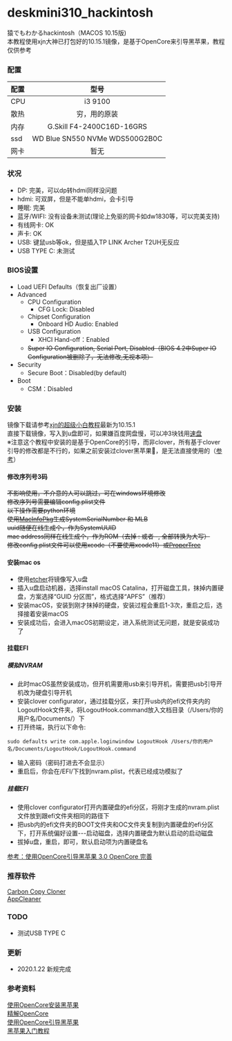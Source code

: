 
# deskmini310_hackintosh
猿でもわかるhackintosh（MACOS 10.15版)  
本教程使用xjn大神已打包好的10.15.1镜像，是基于OpenCore来引导黑苹果，教程仅供参考  

### 配置

| 配置 | 型号 |
|:-----------|:------------:|
| CPU       |     i3 9100     |
| 散热       |     穷，用的原装     |
| 内存     |    G.Skill F4-2400C16D-16GRS    |
| ssd       |     WD Blue SN550 NVMe WDS500G2B0C     |
| 网卡         |      暂无      |

### 状况

* DP: 完美，可以dp转hdmi同样没问题
* hdmi: 可双屏，但是不能单hdmi，会卡引导
* 睡眠: 完美
* 蓝牙/WIFI: 没有设备未测试(理论上免驱的网卡如dw1830等，可以完美支持)
* 有线网卡: OK
* 声卡: OK
* USB: 键鼠usb等ok，但是插入TP LINK Archer T2UH无反应
* USB TYPE C: 未测试

### BIOS设置

* Load UEFI Defaults（恢复出厂设置）
* Advanced
  * CPU Configuration
    * CFG Lock: Disabled
  * Chipset Configuration
    * Onboard HD Audio: Enabled
  * USB Configuration
    * XHCI Hand-off：Enabled
  * ~~Super IO Configuration, Serial Port, Disabled（BIOS 4.2中Super IO Configuration被删除了，无法修改,无视本项）~~
* Security
  * Secure Boot：Disabled(by default)
* Boot
  * CSM：Disabled

### 安装
镜像下载请参考[xjn的超级小白教程](https://blog.xjn819.com/?p=7#comment-464)最新为10.15.1  
直接下载镜像，写入到u盘即可，如果嫌百度网盘慢，可以冲3块钱用[速盘](https://www.speedpan.com/)  
※注意这个教程中安装的是基于OpenCore的引导，而非clover，所有基于clover引导的修改都是不行的，如果之前安装过clover黑苹果🍎，是无法直接使用的（[参考](https://blog.daliansky.net/OpenCore-BootLoader.html)）  
#### 修改序列号3码
~~不影响使用，不介意的人可以跳过，可在windows环境修改  
修改序列号需要编辑config.plist文件  
以下操作需要python环境  
使用[MacInfoPkg](https://github.com/acidanthera/MacInfoPkg/releases)生成SystemSerialNumber 和 MLB  
uuid随便在线生成个，作为SystemUUID  
mac address同样在线生成个，作为ROM（去掉 : 或者 -, 全部转换为大写）  
修改config.plist文件可以使用xcode（不要使用xcode11）或[ProperTree](https://github.com/corpnewt/ProperTree)~~
#### 安装mac os
* 使用[etcher](https://www.balena.io/etcher/)将镜像写入u盘  
* 插入u盘启动机器，选择install macOS Catalina，打开磁盘工具，抹掉内置硬盘，方案选择“GUID 分区图”，格式选择“APFS”（推荐）  
* 安装macOS，安装到刚才抹掉的硬盘，安装过程会重启1-3次，重启之后，选择接着安装macOS  
* 安装成功后，会进入macOS初期设定，进入系统测试无问题，就是安装成功了  

#### 挂载EFI
##### 模拟NVRAM
* 此时macOS虽然安装成功，但开机需要用usb来引导开机，需要把usb引导开机改为硬盘引导开机  
* 安装clover configurator，通过挂载分区，来打开usb内的efi文件夹内的LogoutHook文件夹，将LogoutHook.command放入文档目录（/Users/你的用户名/Documents/）下  
* 打开终端，执行以下命令:  
```
sudo defaults write com.apple.loginwindow LogoutHook /Users/你的用户名/Documents/LogoutHook/LogoutHook.command
```
* 输入密码（密码打进去不会显示）  
* 重启后，你会在/EFI/下找到nvram.plist，代表已经成功模拟了

##### 挂载EFI
* 使用clover configurator打开内置硬盘的efi分区，将刚才生成的nvram.plist文件放到跟efi文件夹相同的路径下  
* 把usb内的efi文件夹的BOOT文件夹和OC文件夹复制到内置硬盘的efi分区下，打开系统偏好设置---启动磁盘，选择内置硬盘为默认启动的启动磁盘  
* 拔掉u盘，重启，即可，默认启动项为内置硬盘名  

[参考：使用OpenCore引导黑苹果 3.0 OpenCore 完善](https://blog.xjn819.com/?p=543)

### 推荐软件
[Carbon Copy Cloner](https://bombich.com/ja)  
[AppCleaner](https://freemacsoft.net/appcleaner/)  

### TODO
* 测试USB TYPE C


### 更新
* 2020.1.22 新规完成
### 参考资料
[使用OpenCore安装黑苹果](https://github.com/cattyhouse/oc-guide)  
[精解OpenCore](https://blog.daliansky.net/OpenCore-BootLoader.html)  
[使用OpenCore引导黑苹果](https://blog.xjn819.com/?p=543)  
[黑苹果入门教程](https://sleele.com/2019/07/14/gettingstartedtutorial/)  
